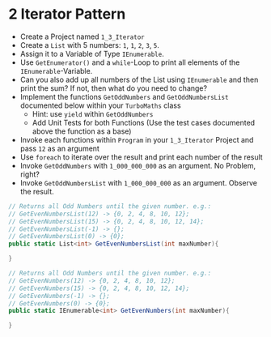 # 2 Iterator Pattern
- Create a Project named `1_3_Iterator`
- Create a `List` with 5 numbers: `1`, `1`, `2`, `3`, `5`.
- Assign it to a Variable of Type `IEnumerable`.
- Use `GetEnumerator()` and a `while`-Loop to print all elements of the `IEnumerable`-Variable.
- Can you also add up all numbers of the List using `IEnumerable` and then print the sum? If not, then what do you need to change?
- Implement the functions `GetOddNumbers` and `GetOddNumbersList` documented below within your `TurboMaths` class
  - Hint: use `yield` within `GetOddNumbers`
  - Add Unit Tests for both Functions (Use the test cases documented above the function as a base)
- Invoke each functions within `Program` in your `1_3_Iterator` Project and pass `12` as an argument
- Use `foreach` to iterate over the result and print each number of the result
- Invoke `GetOddNumbers` with `1_000_000_000` as an argument. No Problem, right?
- Invoke `GetOddNumbersList` with `1_000_000_000` as an argument. Observe the result.

```cs
// Returns all Odd Numbers until the given number. e.g.:
// GetEvenNumbersList(12) -> {0, 2, 4, 8, 10, 12};
// GetEvenNumbersList(15) -> {0, 2, 4, 8, 10, 12, 14};
// GetEvenNumbersList(-1) -> {};
// GetEvenNumbersList(0) -> {0};
public static List<int> GetEvenNumbersList(int maxNumber){

}

// Returns all Odd Numbers until the given number. e.g.:
// GetEvenNumbers(12) -> {0, 2, 4, 8, 10, 12};
// GetEvenNumbers(15) -> {0, 2, 4, 8, 10, 12, 14};
// GetEvenNumbers(-1) -> {};
// GetEvenNumbers(0) -> {0};
public static IEnumerable<int> GetEvenNumbers(int maxNumber){

}
```